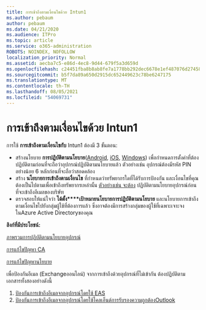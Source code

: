 ```yaml
---
title: การเข้าถึงตามเงื่อนไขด้วย Intun1
ms.author: pebaum
author: pebaum
ms.date: 04/21/2020
ms.audience: ITPro
ms.topic: article
ms.service: o365-administration
ROBOTS: NOINDEX, NOFOLLOW
localization_priority: Normal
ms.assetid: aecba7c5-e86d-4ec8-9d44-679f5a3d659d
ms.openlocfilehash: c24451fba8b8ab8fe7a1778bb292dec6678e1ef487076d27458c9aeb4963c683
ms.sourcegitcommit: b5f7da89a650d2915dc652449623c78be6247175
ms.translationtype: MT
ms.contentlocale: th-TH
ms.lasthandoff: 08/05/2021
ms.locfileid: "54069731"
---
```

# <a name="conditional-access-with-intune"></a>การเข้าถึงตามเงื่อนไขด้วย Intun1

การใช้  **การเข้าถึงตามเงื่อนไขกับ**  Intun1 ต้องมี 3 ขั้นตอน:

- สร้างนโยบาย **การปฏิบัติตามนโยบาย**([Android](https://docs.microsoft.com/intune/compliance-policy-create-android), [iOS](https://docs.microsoft.com/intune/compliance-policy-create-ios), [Windows](https://docs.microsoft.com//intune/compliance-policy-create-windows)) เพื่อกําหนดการตั้งค่าที่ต้องปฏิบัติตามก่อนที่จะถือว่าอุปกรณ์ปฏิบัติตามนโยบายแล้ว ตัวอย่างเช่น อุปกรณ์ต้องมีรหัส PIN อย่างน้อย 6 หลักก่อนที่จะถือว่าสอดคล้อง
- สร้าง **นโยบายการเข้าถึงตามเงื่อนไข**  ที่กําหนดว่าทรัพยากรใดที่ได้รับการป้องกัน และเงื่อนไขที่คุณต้องเป็นไปตามเพื่อเข้าถึงทรัพยากรเหล่านั้น  [ตัวอย่างเช่น จะต้อง](https://docs.microsoft.com/intune/tutorial-protect-email-on-unmanaged-devices#create-conditional-access-policies)  ปฏิบัติตามนโยบายอุปกรณ์ก่อนที่จะเข้าถึงอีเมลของบริษัท
- ตรวจสอบให้แน่ใจว่า **ได้ตั้ง****เป้าหมายนโยบายการปฏิบัติตามนโยบาย** และนโยบายการเข้าถึงตามเงื่อนไขไปยังกลุ่มผู้ใช้ที่ต้องการแล้ว ซึ่งอาจต้องมีการสร้างกลุ่มของผู้ใช้ที่เฉพาะเจาะจงในAzure Active Directoryของคุณ

**ลิงก์ที่มีประโยชน์:**

[ภาพรวมการปฏิบัติตามนโยบายอุปกรณ์](https://docs.microsoft.com/intune/device-compliance-get-started)

[การแก้ไขปัญหา CA](https://docs.microsoft.com/intune/troubleshoot-conditional-access)

[การแก้ไขปัญหานโยบาย](https://docs.microsoft.com/troubleshoot/mem/intune/troubleshoot-policies-in-microsoft-intune)

เพื่อป้องกันอีเมล (Exchangeออนไลน์) จากการเข้าถึงด้วยอุปกรณ์ที่ไม่เข้ากัน ต้องปฏิบัติตามเอกสารทั้งสองอย่างดังนี้

1. [ป้องกันการเข้าถึงอีเมลจากอุปกรณ์โดยใช้ EAS](https://docs.microsoft.com/intune/tutorial-protect-email-on-unmanaged-devices)
2. [ป้องกันการเข้าถึงอีเมลจากอุปกรณ์โดยใช้ไคลเอ็นต์การรับรองความถูกต้องOutlook](https://docs.microsoft.com/intune/tutorial-protect-email-on-enrolled-devices)